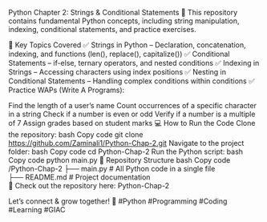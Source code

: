 Python Chapter 2: Strings & Conditional Statements 🚀
This repository contains fundamental Python concepts, including string manipulation, indexing, conditional statements, and practice exercises.

📌 Key Topics Covered
✅ Strings in Python – Declaration, concatenation, indexing, and functions (len(), replace(), capitalize())
✅ Conditional Statements – if-else, ternary operators, and nested conditions
✅ Indexing in Strings – Accessing characters using index positions
✅ Nesting in Conditional Statements – Handling complex conditions within conditions
✅ Practice WAPs (Write A Programs):

Find the length of a user’s name
Count occurrences of a specific character in a string
Check if a number is even or odd
Verify if a number is a multiple of 7
Assign grades based on student marks
💻 How to Run the Code
Clone the repository:
bash
Copy code
git clone https://github.com/Zaminali1/Python-Chap-2.git
Navigate to the project folder:
bash
Copy code
cd Python-Chap-2
Run the Python script:
bash
Copy code
python main.py
📂 Repository Structure
bash
Copy code
/Python-Chap-2
   ├── main.py       # All Python code in a single file  
   ├── README.md     # Project documentation  
📌 Check out the repository here: Python-Chap-2

Let’s connect & grow together! 🚀
#Python #Programming #Coding #Learning #GIAC

